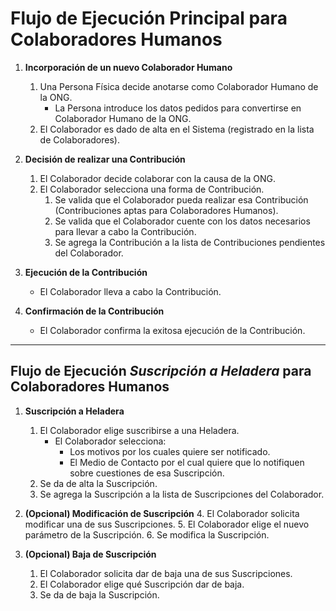 # Flujo de Ejecución Principal para Colaboradores Humanos

1. **Incorporación de un nuevo Colaborador Humano**
   1. Una Persona Física decide anotarse como Colaborador Humano de la ONG.
      - La Persona introduce los datos pedidos para convertirse en Colaborador Humano de la ONG.
   2. El Colaborador es dado de alta en el Sistema (registrado en la lista de Colaboradores).

2. **Decisión de realizar una Contribución**
   1. El Colaborador decide colaborar con la causa de la ONG.
   2. El Colaborador selecciona una forma de Contribución.
      1. Se valida que el Colaborador pueda realizar esa Contribución (Contribuciones aptas para Colaboradores Humanos).
      2. Se valida que el Colaborador cuente con los datos necesarios para llevar a cabo la Contribución.
      3. Se agrega la Contribución a la lista de Contribuciones pendientes del Colaborador.

3. **Ejecución de la Contribución**
   - El Colaborador lleva a cabo la Contribución.

4. **Confirmación de la Contribución**
   - El Colaborador confirma la exitosa ejecución de la Contribución.

---

## Flujo de Ejecución *Suscripción a Heladera* para Colaboradores Humanos

1. **Suscripción a Heladera**
   1. El Colaborador elige suscribirse a una Heladera.
      - El Colaborador selecciona:
         - Los motivos por los cuales quiere ser notificado.
         - El Medio de Contacto por el cual quiere que lo notifiquen sobre cuestiones de esa Suscripción.
   2. Se da de alta la Suscripción.
   3. Se agrega la Suscripción a la lista de Suscripciones del Colaborador.

2. **(Opcional) Modificación de Suscripción**
   4. El Colaborador solicita modificar una de sus Suscripciones.
   5. El Colaborador elige el nuevo parámetro de la Suscripción.
   6. Se modifica la Suscripción.

3. **(Opcional) Baja de Suscripción**
   1. El Colaborador solicita dar de baja una de sus Suscripciones.
   2. El Colaborador elige qué Suscripción dar de baja.
   3. Se da de baja la Suscripción.